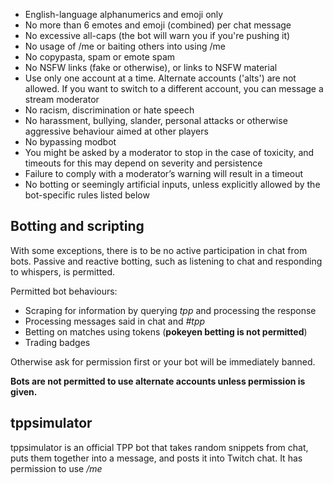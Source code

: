 * English-language alphanumerics and emoji only
* No more than 6 emotes and emoji (combined) per chat message
* No excessive all-caps (the bot will warn you if you're pushing it)
* No usage of /me or baiting others into using /me
* No copypasta, spam or emote spam
* No NSFW links (fake or otherwise), or links to NSFW material
* Use only one account at a time. Alternate accounts ('alts') are not allowed. If you want to switch to a different account, you can message a stream moderator
* No racism, discrimination or hate speech
* No harassment, bullying, slander, personal attacks or otherwise aggressive behaviour aimed at other players
* No bypassing modbot
* You might be asked by a moderator to stop in the case of toxicity, and timeouts for this may depend on severity and persistence
* Failure to comply with a moderator’s warning will result in a timeout
* No botting or seemingly artificial inputs, unless explicitly allowed by the bot-specific rules listed below

## Botting and scripting

With some exceptions, there is to be no active participation in chat from bots. Passive and reactive botting, such as listening to chat and responding to whispers, is permitted.

Permitted bot behaviours:

* Scraping for information by querying *tpp* and processing the response
* Processing messages said in chat and *#tpp*
* Betting on matches using tokens (**pokeyen betting is not permitted**)
* Trading badges

Otherwise ask for permission first or your bot will be immediately banned.

**Bots are not permitted to use alternate accounts unless permission is given.**

## tppsimulator

tppsimulator is an official TPP bot that takes random snippets from chat, puts them together into a message, and posts it into Twitch chat. It has permission to use */me*